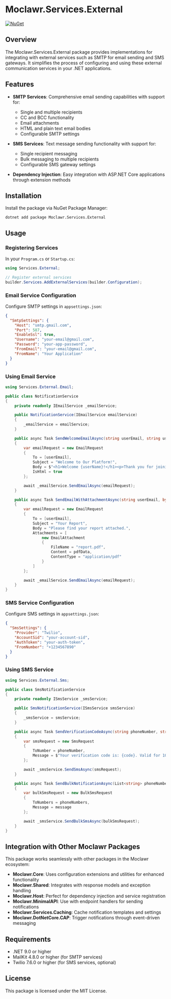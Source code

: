 # Moclawr.Services.External

[![NuGet](https://img.shields.io/nuget/v/Moclawr.Services.External.svg)](https://www.nuget.org/packages/Moclawr.Services.External/)

## Overview

The Moclawr.Services.External package provides implementations for integrating with external services such as SMTP for email sending and SMS gateways. It simplifies the process of configuring and using these external communication services in your .NET applications.

## Features

- **SMTP Services**: Comprehensive email sending capabilities with support for:
  - Single and multiple recipients
  - CC and BCC functionality
  - Email attachments
  - HTML and plain text email bodies
  - Configurable SMTP settings

- **SMS Services**: Text message sending functionality with support for:
  - Single recipient messaging
  - Bulk messaging to multiple recipients
  - Configurable SMS gateway settings

- **Dependency Injection**: Easy integration with ASP.NET Core applications through extension methods

## Installation

Install the package via NuGet Package Manager:

```shell
dotnet add package Moclawr.Services.External
```

## Usage

### Registering Services

In your `Program.cs` or `Startup.cs`:

```csharp
using Services.External;

// Register external services
builder.Services.AddExternalServices(builder.Configuration);
```

### Email Service Configuration

Configure SMTP settings in `appsettings.json`:

```json
{
  "SmtpSettings": {
    "Host": "smtp.gmail.com",
    "Port": 587,
    "EnableSsl": true,
    "Username": "your-email@gmail.com",
    "Password": "your-app-password",
    "FromEmail": "your-email@gmail.com",
    "FromName": "Your Application"
  }
}
```

### Using Email Service

```csharp
using Services.External.Email;

public class NotificationService
{
    private readonly IEmailService _emailService;

    public NotificationService(IEmailService emailService)
    {
        _emailService = emailService;
    }

    public async Task SendWelcomeEmailAsync(string userEmail, string userName)
    {
        var emailRequest = new EmailRequest
        {
            To = [userEmail],
            Subject = "Welcome to Our Platform!",
            Body = $"<h1>Welcome {userName}!</h1><p>Thank you for joining our platform.</p>",
            IsHtml = true
        };

        await _emailService.SendEmailAsync(emailRequest);
    }

    public async Task SendEmailWithAttachmentAsync(string userEmail, byte[] pdfData)
    {
        var emailRequest = new EmailRequest
        {
            To = [userEmail],
            Subject = "Your Report",
            Body = "Please find your report attached.",
            Attachments = [
                new EmailAttachment
                {
                    FileName = "report.pdf",
                    Content = pdfData,
                    ContentType = "application/pdf"
                }
            ]
        };

        await _emailService.SendEmailAsync(emailRequest);
    }
}
```

### SMS Service Configuration

Configure SMS settings in `appsettings.json`:

```json
{
  "SmsSettings": {
    "Provider": "Twilio",
    "AccountSid": "your-account-sid",
    "AuthToken": "your-auth-token",
    "FromNumber": "+1234567890"
  }
}
```

### Using SMS Service

```csharp
using Services.External.Sms;

public class SmsNotificationService
{
    private readonly ISmsService _smsService;

    public SmsNotificationService(ISmsService smsService)
    {
        _smsService = smsService;
    }

    public async Task SendVerificationCodeAsync(string phoneNumber, string code)
    {
        var smsRequest = new SmsRequest
        {
            ToNumber = phoneNumber,
            Message = $"Your verification code is: {code}. Valid for 10 minutes."
        };

        await _smsService.SendSmsAsync(smsRequest);
    }

    public async Task SendBulkNotificationAsync(List<string> phoneNumbers, string message)
    {
        var bulkSmsRequest = new BulkSmsRequest
        {
            ToNumbers = phoneNumbers,
            Message = message
        };

        await _smsService.SendBulkSmsAsync(bulkSmsRequest);
    }
}
```

## Integration with Other Moclawr Packages

This package works seamlessly with other packages in the Moclawr ecosystem:

- **Moclawr.Core**: Uses configuration extensions and utilities for enhanced functionality
- **Moclawr.Shared**: Integrates with response models and exception handling
- **Moclawr.Host**: Perfect for dependency injection and service registration
- **Moclawr.MinimalAPI**: Use with endpoint handlers for sending notifications
- **Moclawr.Services.Caching**: Cache notification templates and settings
- **Moclawr.DotNetCore.CAP**: Trigger notifications through event-driven messaging

## Requirements

- .NET 9.0 or higher
- MailKit 4.8.0 or higher (for SMTP services)
- Twilio 7.6.0 or higher (for SMS services, optional)

## License

This package is licensed under the MIT License.
